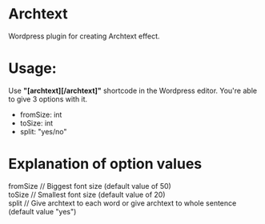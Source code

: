 # Archtext
Wordpress plugin for creating Archtext effect.

# Usage:
Use <strong>"[archtext][/archtext]"</strong> shortcode in the Wordpress editor. You're able to give 3 options with it.
  - fromSize: int
  - toSize:   int
  - split:    "yes/no"


# Explanation of option values
fromSize  // Biggest font size (default value of 50)<br>
toSize    // Smallest font size (default value of 20)<br>
split     // Give archtext to each word or give archtext to whole sentence (default value "yes")<br>
